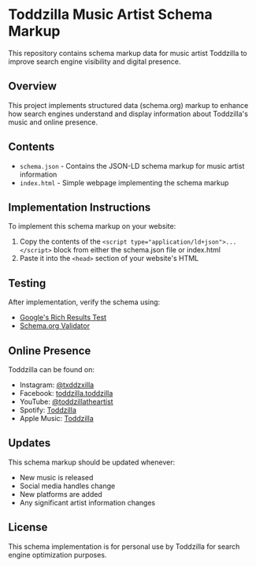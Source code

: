 # Toddzilla Music Artist Schema Markup

This repository contains schema markup data for music artist Toddzilla to improve search engine visibility and digital presence.

## Overview

This project implements structured data (schema.org) markup to enhance how search engines understand and display information about Toddzilla's music and online presence.

## Contents

- `schema.json` - Contains the JSON-LD schema markup for music artist information
- `index.html` - Simple webpage implementing the schema markup

## Implementation Instructions

To implement this schema markup on your website:

1. Copy the contents of the `<script type="application/ld+json">...</script>` block from either the schema.json file or index.html
2. Paste it into the `<head>` section of your website's HTML

## Testing

After implementation, verify the schema using:
- [Google's Rich Results Test](https://search.google.com/test/rich-results)
- [Schema.org Validator](https://validator.schema.org/)

## Online Presence

Toddzilla can be found on:
- Instagram: [@txddzxilla](https://www.instagram.com/txddzxilla/)
- Facebook: [toddzilla.toddzilla](https://www.facebook.com/toddzilla.toddzilla)
- YouTube: [@toddzillatheartist](https://youtube.com/@toddzillatheartist)
- Spotify: [Toddzilla](https://open.spotify.com/artist/32OKCWSCP3pEqajz9uPb7y)
- Apple Music: [Toddzilla](https://music.apple.com/us/artist/toddzilla/1681151662)

## Updates

This schema markup should be updated whenever:
- New music is released
- Social media handles change
- New platforms are added
- Any significant artist information changes

## License

This schema implementation is for personal use by Toddzilla for search engine optimization purposes.
